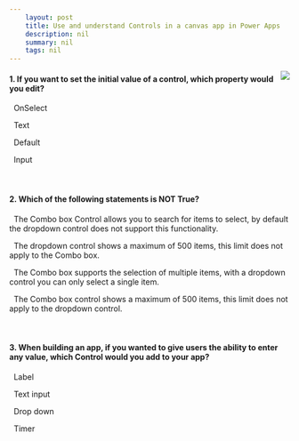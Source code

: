 ```yaml
---
    layout: post
    title: Use and understand Controls in a canvas app in Power Apps  
    description: nil
    summary: nil
    tags: nil
---
```



 <a target="_blank" href="https://docs.microsoft.com/en-us/learn/modules/controls-canvas-apps/6-knowledge-check/"><i class="fas fa-external-link-alt"></i> </a>
 <img align="right" src="https://docs.microsoft.com/en-us/learn/achievements/controls-canvas-apps.svg">
####  1. If you want to set the initial value of a control, which property would you edit?


<i class='far fa-square'></i> &nbsp;&nbsp;OnSelect

<i class='far fa-square'></i> &nbsp;&nbsp;Text

<i class='fas fa-check-square' style='color: Dodgerblue;'></i> &nbsp;&nbsp;Default

<i class='far fa-square'></i> &nbsp;&nbsp;Input
<br />
<br />
<br />

####  2. Which of the following statements is NOT True?


<i class='far fa-square'></i> &nbsp;&nbsp;The Combo box Control allows you to search for items to select, by default the dropdown control does not support this functionality.

<i class='far fa-square'></i> &nbsp;&nbsp;The dropdown control shows a maximum of 500 items, this limit does not apply to the Combo box.

<i class='far fa-square'></i> &nbsp;&nbsp;The Combo box supports the selection of multiple items, with a dropdown control you can only select a single item.

<i class='fas fa-check-square' style='color: Dodgerblue;'></i> &nbsp;&nbsp;The Combo box control shows a maximum of 500 items, this limit does not apply to the dropdown control.
<br />
<br />
<br />

####  3. When building an app, if you wanted to give users the ability to enter any value, which Control would you add to your app?


<i class='far fa-square'></i> &nbsp;&nbsp;Label

<i class='fas fa-check-square' style='color: Dodgerblue;'></i> &nbsp;&nbsp;Text input

<i class='far fa-square'></i> &nbsp;&nbsp;Drop down

<i class='far fa-square'></i> &nbsp;&nbsp;Timer
<br />
<br />
<br />
